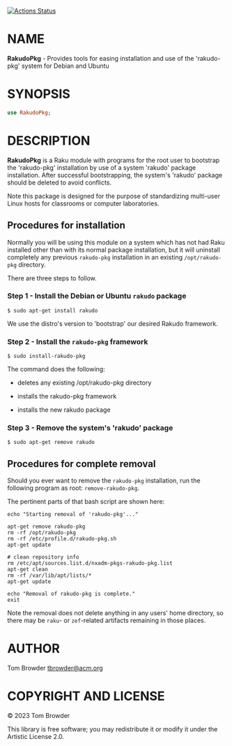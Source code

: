 [![Actions Status](https://github.com/tbrowder/RakudoPkg/actions/workflows/test.yml/badge.svg)](https://github.com/tbrowder/RakudoPkg/actions)

NAME
====

**RakudoPkg** - Provides tools for easing installation and use of the 'rakudo-pkg' system for Debian and Ubuntu

SYNOPSIS
========

```raku
use RakudoPkg;
```

DESCRIPTION
===========

**RakudoPkg** is a Raku module with programs for the root user to bootstrap the 'rakudo-pkg' installation by use of a system 'rakudo' package installation. After successful bootstrapping, the system's 'rakudo' package should be deleted to avoid conflicts.

Note this package is designed for the purpose of standardizing multi-user Linux hosts for classrooms or computer laboratories.

Procedures for installation
---------------------------

Normally you will be using this module on a system which has not had Raku installed other than with its normal package installation, but it will uninstall completely any previous `rakudo-pkg` installation in an existing `/opt/rakudo-pkg` directory.

There are three steps to follow.

### Step 1 - Install the Debian or Ubuntu `rakudo` package

    $ sudo apt-get install rakudo

We use the distro's version to 'bootstrap' our desired Rakudo framework.

### Step 2 - Install the `rakudo-pkg` framework

    $ sudo install-rakudo-pkg

The command does the following:

  * deletes any existing /opt/rakudo-pkg directory

  * installs the rakudo-pkg framework

  * installs the new rakudo package

### Step 3 - Remove the system's 'rakudo' package

    $ sudo apt-get remove rakudo

Procedures for **complete** removal
-----------------------------------

Should you ever want to remove the `rakudo-pkg` installation, run the following program as root: `remove-rakudo-pkg`.

The pertinent parts of that bash script are shown here:

    echo "Starting removal of 'rakudo-pkg'..."

    apt-get remove rakudo-pkg
    rm -rf /opt/rakudo-pkg
    rm -rf /etc/profile.d/rakudo-pkg.sh
    apt-get update

    # clean repository info
    rm /etc/apt/sources.list.d/nxadm-pkgs-rakudo-pkg.list
    apt-get clean
    rm -rf /var/lib/apt/lists/*
    apt-get update

    echo "Removal of rakudo-pkg is complete."
    exit

Note the removal does not delete anything in any users' home directory, so there may be `raku`- or `zef`-related artifacts remaining in those places.

AUTHOR
======

Tom Browder <tbrowder@acm.org>

COPYRIGHT AND LICENSE
=====================

© 2023 Tom Browder

This library is free software; you may redistribute it or modify it under the Artistic License 2.0.

